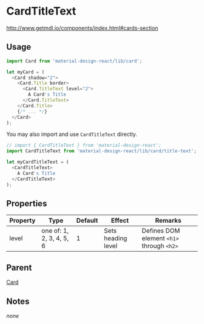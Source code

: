 # CardTitleText

http://www.getmdl.io/components/index.html#cards-section


## Usage

```javascript
import Card from 'material-design-react/lib/card';

let myCard = (
  <Card shadow="2">
    <Card.Title border>
      <Card.TitleText level="2">
        A Card's Title
      </Card.TitleText>
    </Card.Title>
    {/* ... */}
  </Card>
);
```

You may also import and use `CardTitleText` directly.

```javascript
// import { CardTitleText } from 'material-design-react';
import CardTitleText from 'material-design-react/lib/card/title-text';

let myCardTitleText = (
  <CardTitleText>
    A Card's Title
  </CardTitleText>
);
```


## Properties

Property | Type | Default | Effect | Remarks
-------- | ---- | ------- | ------ | -------
level | one of: 1, 2, 3, 4, 5, 6 | 1 | Sets heading level | Defines DOM element `<h1>` through `<h2>`


## Parent

[Card](../README.md)


## Notes
*none*
